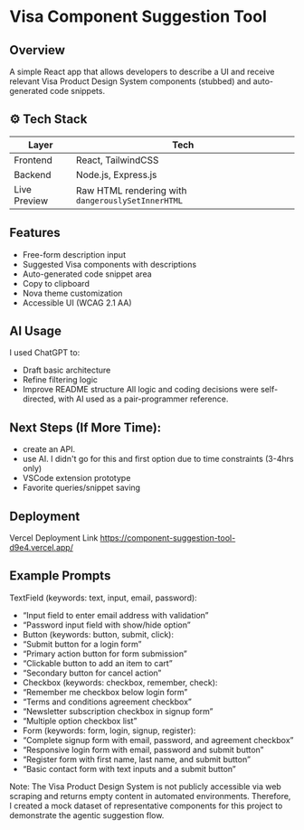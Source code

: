 # Visa Component Suggestion Tool	

## Overview
A simple React app that allows developers to describe a UI and receive relevant Visa Product Design System components (stubbed) and auto-generated code snippets.

## ⚙️ Tech Stack

| Layer       | Tech |
| ------------ | ---- |
| Frontend     | React, TailwindCSS |
| Backend      | Node.js, Express.js |
| Live Preview | Raw HTML rendering with `dangerouslySetInnerHTML` |

## Features
- Free-form description input
- Suggested Visa components with descriptions
- Auto-generated code snippet area
- Copy to clipboard
- Nova theme customization
- Accessible UI (WCAG 2.1 AA)

## AI Usage
 I used ChatGPT to:
- Draft basic architecture 
- Refine filtering logic
- Improve README structure
All logic and coding decisions were self-directed, with AI used as a pair-programmer reference.

## Next Steps (If More Time):
- create an API.
- use AI. I didn't go for this and first option due to time constraints (3-4hrs only)
- VSCode extension prototype
- Favorite queries/snippet saving

## Deployment
Vercel Deployment Link
https://component-suggestion-tool-d9e4.vercel.app/


## Example Prompts 
TextField (keywords: text, input, email, password):
-	“Input field to enter email address with validation”
-	“Password input field with show/hide option”
-	Button (keywords: button, submit, click):
-	“Submit button for a login form”
-	“Primary action button for form submission”
-	“Clickable button to add an item to cart”
-	“Secondary button for cancel action”
-	Checkbox (keywords: checkbox, remember, check):
-	“Remember me checkbox below login form”
-	“Terms and conditions agreement checkbox”
-	“Newsletter subscription checkbox in signup form”
-	“Multiple option checkbox list”
-	Form (keywords: form, login, signup, register):
-	“Complete signup form with email, password, and agreement checkbox”
-	“Responsive login form with email, password and submit button”
-	“Register form with first name, last name, and submit button”
-	“Basic contact form with text inputs and a submit button”


Note: The Visa Product Design System is not publicly accessible via web scraping and returns empty content in automated environments. Therefore, I created a mock dataset of representative components for this project to demonstrate the agentic suggestion flow.

